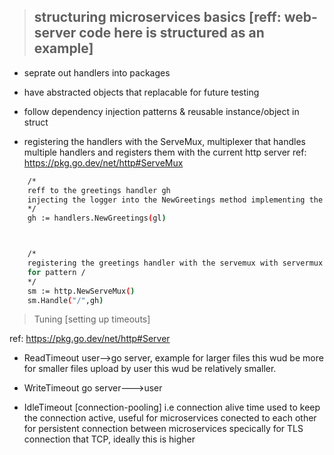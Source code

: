 > ## structuring microservices basics [reff: web-server code here is structured as an example]

- seprate out handlers into packages
- have abstracted objects that replacable for future testing
- follow dependency injection patterns & reusable instance/object in struct

- registering the handlers with the ServeMux, multiplexer that handles multiple handlers and registers them with the current http server ref: https://pkg.go.dev/net/http#ServeMux

```bash
    /*
	reff to the greetings handler gh
	injecting the logger into the NewGreetings method implementing the traces/logger instance of Greetings struct for greeting interface
	*/
	gh := handlers.NewGreetings(gl)



	/*
	registering the greetings handler with the servemux with servermux sm instance
	for pattern /
	*/
	sm := http.NewServeMux()
	sm.Handle("/",gh)

```

> Tuning [setting up timeouts]

ref: https://pkg.go.dev/net/http#Server

- ReadTimeout user-->go server, example for larger files this wud be more for smaller files upload by user this wud be relatively smaller.

- WriteTimeout go server--->user

- IdleTimeout [connection-pooling] i.e connection alive time used to keep the connection active, useful for microservices conected to each other for persistent connection between microservices specically for TLS connection that TCP, ideally this is higher

